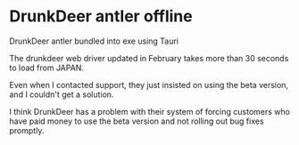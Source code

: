 # DrunkDeer antler offline

DrunkDeer antler bundled into exe using Tauri

The drunkdeer web driver updated in February takes more than 30 seconds to load from JAPAN.

Even when I contacted support, they just insisted on using the beta version, and I couldn't get a solution.

I think DrunkDeer has a problem with their system of forcing customers who have paid money to use the beta version and not rolling out bug fixes promptly.
